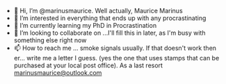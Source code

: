 - 👋 Hi, I’m @marinusmaurice. Well actually, Maurice Marinus
- 👀 I’m interested in everything that ends up with any procrastinating
- 🌱 I’m currently learning my PhD in Procrastination
- 💞️ I’m looking to collaborate on ...I'll fill this in later, as I'm busy with something else right now
- 📫 How to reach me ... smoke signals usually. If that doesn't work then er... write me a letter I guess. (yes the one that uses stamps that can be purchased at your local post office). As a last resort marinusmaurice@outlook.com

<!---
marinusmaurice/marinusmaurice is a ✨ special ✨ repository because its `README.md` (this file) appears on your GitHub profile.
You can click the Preview link to take a look at your changes.
--->
